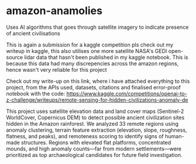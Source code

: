 # amazon-anamolies
Uses AI algorithms that goes through satellite imagery to indicate presence of ancient civilisations

This is again a submission for a kaggle competition pls check out my writeup in kaggle, this also utilises one more satellite NASA's GEDI open-source lidar data that hasn't been published in my kaggle notebook. This is because this data had many discrepencies across the amazon regions, hence wasn't very reliable for this project

Check out my write-up on this link, where i have attached everything to this project, from the APIs used, datasets, citations and finalised error-proof notebook with the code: https://www.kaggle.com/competitions/openai-to-z-challenge/writeups/remote-sensing-for-hidden-civilizations-anomaly-de

This project uses satellite elevation data and land cover maps (Sentinel-2 WorldCover, Copernicus DEM) to detect possible ancient civilization sites hidden in the Amazon rainforest. We analyzed 33 remote regions using anomaly clustering, terrain feature extraction (elevation, slope, roughness, flatness, and peaks), and remoteness scoring to identify signs of human-made structures. Regions with elevated flat platforms, concentrated mounds, and high anomaly counts—far from modern settlements—were prioritized as top archaeological candidates for future field investigation.
